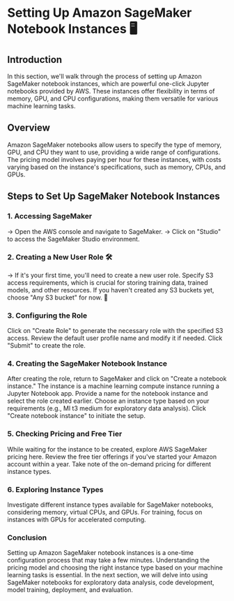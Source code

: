 # Setting Up Amazon SageMaker Notebook Instances 🖥️
## Introduction
In this section, we'll walk through the process of setting up Amazon SageMaker notebook instances, which are powerful one-click Jupyter notebooks provided by AWS. These instances offer flexibility in terms of memory, GPU, and CPU configurations, making them versatile for various machine learning tasks.

## Overview
Amazon SageMaker notebooks allow users to specify the type of memory, GPU, and CPU they want to use, providing a wide range of configurations. The pricing model involves paying per hour for these instances, with costs varying based on the instance's specifications, such as memory, CPUs, and GPUs.

## Steps to Set Up SageMaker Notebook Instances
### 1. Accessing SageMaker
→ Open the AWS console and navigate to SageMaker.
→ Click on "Studio" to access the SageMaker Studio environment.

### 2. Creating a New User Role 🛠️ 
→ If it's your first time, you'll need to create a new user role.
Specify S3 access requirements, which is crucial for storing training data, trained models, and other resources.
If you haven't created any S3 buckets yet, choose "Any S3 bucket" for now. 📂

### 3. Configuring the Role
Click on "Create Role" to generate the necessary role with the specified S3 access.
Review the default user profile name and modify it if needed.
Click "Submit" to create the role.

### 4. Creating the SageMaker Notebook Instance
After creating the role, return to SageMaker and click on "Create a notebook instance."
The instance is a machine learning compute instance running a Jupyter Notebook app.
Provide a name for the notebook instance and select the role created earlier.
Choose an instance type based on your requirements (e.g., Ml t3 medium for exploratory data analysis).
Click "Create notebook instance" to initiate the setup.

### 5. Checking Pricing and Free Tier
While waiting for the instance to be created, explore AWS SageMaker pricing here.
Review the free tier offerings if you've started your Amazon account within a year.
Take note of the on-demand pricing for different instance types.

### 6. Exploring Instance Types
Investigate different instance types available for SageMaker notebooks, considering memory, virtual CPUs, and GPUs.
For training, focus on instances with GPUs for accelerated computing.

### Conclusion
Setting up Amazon SageMaker notebook instances is a one-time configuration process that may take a few minutes. Understanding the pricing model and choosing the right instance type based on your machine learning tasks is essential. In the next section, we will delve into using SageMaker notebooks for exploratory data analysis, code development, model training, deployment, and evaluation.
